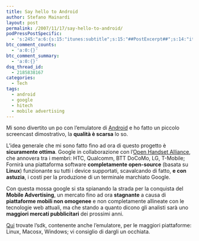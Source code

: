 ```yaml
---
title: Say hello to Android
author: Stefano Mainardi
layout: post
permalink: /2007/11/17/say-hello-to-android/
podPressPostSpecific:
  - 's:245:"a:6:{s:15:"itunes:subtitle";s:15:"##PostExcerpt##";s:14:"itunes:summary";s:15:"##PostExcerpt##";s:15:"itunes:keywords";s:17:"##WordPressCats##";s:13:"itunes:author";s:10:"##Global##";s:15:"itunes:explicit";s:2:"No";s:12:"itunes:block";s:2:"No";}";'
btc_comment_counts:
  - 'a:0:{}'
btc_comment_summary:
  - 'a:0:{}'
dsq_thread_id:
  - 2185838167
categories:
  - Tech
tags:
  - android
  - google
  - hitech
  - mobile advertising
---
```

<center>
</center>

Mi sono divertito un po con l&#8217;emulatore di [Android][1] e ho fatto un piccolo screencast dimostrativo, la **qualità è scarsa** lo so.

L&#8217;idea generale che mi sono fatto fino ad ora di questo progetto è **sicuramente ottima**. Google in collaborazione con l&#8217;[Open Handset Alliance][2], che annovera tra i membri: HTC, Qualcomm, BTT DoCoMo, LG, T-Mobile; Fornirà una piattaforma software **completamente open-source** (basata su **Linux**) funzionante su tutti i device supportati, scavalcando di fatto, **e con astuzia**, i costi per la produzione di un terminale marchiato Google.

Con questa mossa google si sta spianando la strada per la conquista del **Mobile Advertising**, un mercato fino ad ora **stagnante** a causa di **piattaforme mobili non omogenee** e non completamente allineate con le tecnologie web attuali, ma che stando a quanto dicono gli analisti sarà uno **maggiori mercati pubblicitari** dei prossimi anni.

[Qui][3] trovate l&#8217;sdk, contenente anche l&#8217;emulatore, per le maggiori piattaforme: Linux, Macosx, Windows; vi consiglio di dargli un occhiata.

 [1]: http://code.google.com/android/
 [2]: http://www.openhandsetalliance.com/
 [3]: http://code.google.com/android/download.html